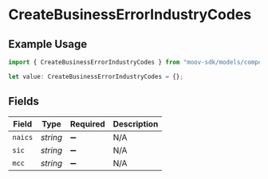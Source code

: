 # CreateBusinessErrorIndustryCodes

## Example Usage

```typescript
import { CreateBusinessErrorIndustryCodes } from "moov-sdk/models/components";

let value: CreateBusinessErrorIndustryCodes = {};
```

## Fields

| Field              | Type               | Required           | Description        |
| ------------------ | ------------------ | ------------------ | ------------------ |
| `naics`            | *string*           | :heavy_minus_sign: | N/A                |
| `sic`              | *string*           | :heavy_minus_sign: | N/A                |
| `mcc`              | *string*           | :heavy_minus_sign: | N/A                |